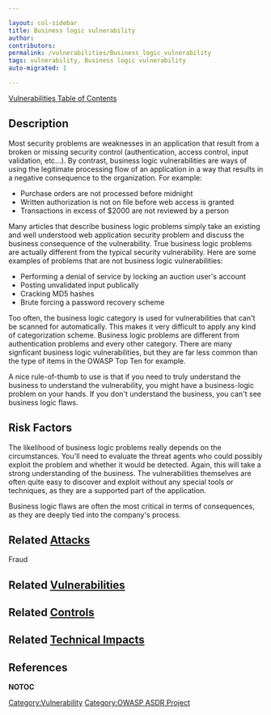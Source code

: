 ```yaml
---

layout: col-sidebar
title: Business logic vulnerability
author: 
contributors: 
permalink: /vulnerabilities/Business_logic_vulnerability
tags: vulnerability, Business logic vulnerability
auto-migrated: 1

---
```


[Vulnerabilities Table of Contents](ASDR_TOC_Vulnerabilities "wikilink")

## Description

Most security problems are weaknesses in an application that result from
a broken or missing security control (authentication, access control,
input validation, etc...). By contrast, business logic vulnerabilities
are ways of using the legitimate processing flow of an application in a
way that results in a negative consequence to the organization. For
example:

  - Purchase orders are not processed before midnight
  - Written authorization is not on file before web access is granted
  - Transactions in excess of $2000 are not reviewed by a person

Many articles that describe business logic problems simply take an
existing and well understood web application security problem and
discuss the business consequence of the vulnerability. True business
logic problems are actually different from the typical security
vulnerability. Here are some examples of problems that are not business
logic vulnerabilities:

  - Performing a denial of service by locking an auction user's account
  - Posting unvalidated input publically
  - Cracking MD5 hashes
  - Brute forcing a password recovery scheme

Too often, the business logic category is used for vulnerabilities that
can't be scanned for automatically. This makes it very difficult to
apply any kind of categorization scheme. Business logic problems are
different from authentication problems and every other category. There
are many signficant business logic vulnerabilities, but they are far
less common than the type of items in the OWASP Top Ten for example.

A nice rule-of-thumb to use is that if you need to truly understand the
business to understand the vulnerability, you might have a
business-logic problem on your hands. If you don't understand the
business, you can't see business logic flaws.

## Risk Factors

The likelihood of business logic problems really depends on the
circumstances. You'll need to evaluate the threat agents who could
possibly exploit the problem and whether it would be detected. Again,
this will take a strong understanding of the business. The
vulnerabilities themselves are often quite easy to discover and exploit
without any special tools or techniques, as they are a supported part of
the application.

Business logic flaws are often the most critical in terms of
consequences, as they are deeply tied into the company's process.

## Related [Attacks](Attacks "wikilink")

Fraud

## Related [Vulnerabilities](Vulnerabilities "wikilink")

## Related [Controls](Controls "wikilink")

## Related [Technical Impacts](Technical_Impacts "wikilink")

## References

__NOTOC__

[Category:Vulnerability](Category:Vulnerability "wikilink")
[Category:OWASP ASDR Project](Category:OWASP_ASDR_Project "wikilink")
